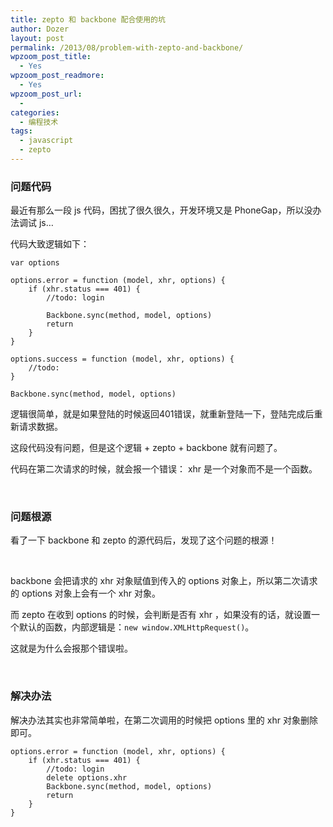 ```yaml
---
title: zepto 和 backbone 配合使用的坑
author: Dozer
layout: post
permalink: /2013/08/problem-with-zepto-and-backbone/
wpzoom_post_title:
  - Yes
wpzoom_post_readmore:
  - Yes
wpzoom_post_url:
  -
categories:
  - 编程技术
tags:
  - javascript
  - zepto
---
```


### 问题代码

最近有那么一段 js 代码，困扰了很久很久，开发环境又是 PhoneGap，所以没办法调试 js…

代码大致逻辑如下：

    var options

    options.error = function (model, xhr, options) {
        if (xhr.status === 401) {
            //todo: login

            Backbone.sync(method, model, options)
            return
        }
    }

    options.success = function (model, xhr, options) {
    	//todo:
    }

    Backbone.sync(method, model, options)

逻辑很简单，就是如果登陆的时候返回401错误，就重新登陆一下，登陆完成后重新请求数据。

这段代码没有问题，但是这个逻辑 + zepto + backbone 就有问题了。

代码在第二次请求的时候，就会报一个错误： xhr 是一个对象而不是一个函数。

<!--more-->

&nbsp;

### 问题根源

看了一下 backbone 和 zepto 的源代码后，发现了这个问题的根源！

&nbsp;

backbone 会把请求的 xhr 对象赋值到传入的 options 对象上，所以第二次请求的 options 对象上会有一个 xhr 对象。

而 zepto 在收到 options 的时候，会判断是否有 xhr ，如果没有的话，就设置一个默认的函数，内部逻辑是：`new window.XMLHttpRequest()`。

这就是为什么会报那个错误啦。

&nbsp;

### 解决办法

解决办法其实也非常简单啦，在第二次调用的时候把 options 里的 xhr 对象删除即可。

    options.error = function (model, xhr, options) {
        if (xhr.status === 401) {
            //todo: login
            delete options.xhr
            Backbone.sync(method, model, options)
            return
        }
    }
